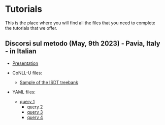 # Tutorials

This is the place where you will find all the files that you need to complete the tutorials that we offer.

## Discorsi sul metodo (May, 9th 2023) - Pavia, Italy - in Italian

- [Presentation](tutorials/discorsi_sul_metodo/presentation.pdf)
- CoNLL-U files:
  - [Sample of the ISDT treebank](tutorials/discorsi_sul_metodo/files/isdt_sample.conllu)

- YAML files:
  - [query 1](tutorials/discorsi_sul_metodo/files/query1.yaml)
	- [query 2](tutorials/discorsi_sul_metodo/files/query2.yaml)
	- [query 3](tutorials/discorsi_sul_metodo/files/query3.yaml)
	- [query 4](tutorials/discorsi_sul_metodo/files/query4.yaml)

